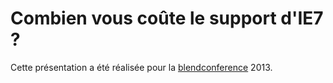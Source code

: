 Combien vous coûte le support d'IE7 ?
===============

Cette présentation a été réalisée pour la [blendconference](http://www.blendconference.com/) 2013.